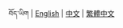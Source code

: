 <p align="center">
  <span>བོད་ཡིག</span> |
  <a href="https://github.com/Esukhia/derge-tengyur/blob/master/README.md">English</a> |
  <a href="https://github.com/Esukhia/derge-tengyur/blob/master/README.zh-cn.md">中文</a> |
  <a href="https://github.com/Esukhia/derge-tengyur/blob/master/README.zh-tw.md">繁體中文</a>
</p>


